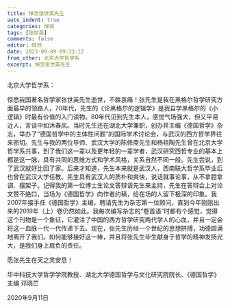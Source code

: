 ```yaml
---
title: 悼念张世英先生
auto_indent: true
categories: 悼词
tags: [张世英]
comments: false
editor: 皎然
date: 2023-09-09 09:33:12
from_other: 北京大学哲学系
excerpt: 悼念张世英先生
---
```


北京大学哲学系：

惊悉我国著名哲学家张世英先生逝世，不胜哀痛！张先生是我在黑格尔哲学研究方面最早的领路人，70年代，先生的《论黑格尔的逻辑学》是我自学黑格尔的《小逻辑》时最有价值的入门读物。80年代见到先生本人，感觉气场强大，但又平易近人，言谈中如沐春风。当时先生还在湖北大学兼职，创办并主编《德国哲学》杂志，举办了“德国哲学中的主体性问题”的国际学术讨论会，与武汉的西方哲学界往来密切。先生与我的两位导师、武汉大学的陈修斋先生和杨祖陶先生曾在北京大学哲学系共事，到了我们这一辈以及更年轻的一辈学者，武汉研究西哲专业的基本上都是这一脉，具有共同的思维方式和学术风格，关系自然不同一般。先生尝说，到了武汉就好比回了家。后来才知道，先生本来就是武汉人，西南联大哲学系毕业后也曾在武汉大学任教。先生具有武汉人的质朴和爽快，说话就事论事，从不拿腔拿调、摆架子。记得我的第一位博士生论文答辩请先生来主持，先生在答辩会上对论文赞不绝口，当场为《德国哲学》向作者约稿，给在场的人留下极深的印象。我2007年接手任《德国哲学》主编，聘请先生为杂志第一位顾问，直到今年刚刚出来的2019年（上）卷仍然如此。我每次编写杂志的“卷首语”时都有个感觉，觉得这个刊物是一个象征，它灌注了中国的西方哲学研究两代学人的心血，并且一定会将这一血脉一代一代传递下去。现在，张先生历经一个世纪的思想拼搏，功德圆满地离开了我们。如何能够接好这一棒，并且将张先生毕生献身于哲学的精神发扬光大，是我们身上肩负的责任。

愿张先生在天之灵安息！

华中科技大学哲学学院教授、湖北大学德国哲学与文化研究院院长、《德国哲学》主编      邓晓芒

2020年9月11日
